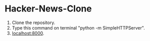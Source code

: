 # Hacker-News-Clone
1. Clone the repository.
2. Type this command on terminal "python -m SimpleHTTPServer".
3. [localhost:8000](http://localhost:8000).
